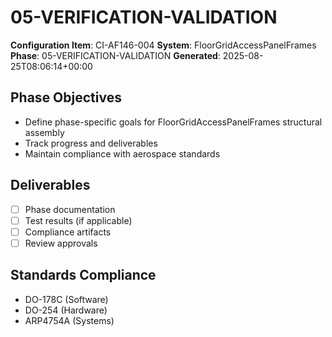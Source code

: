 # 05-VERIFICATION-VALIDATION

**Configuration Item**: CI-AF146-004
**System**: FloorGridAccessPanelFrames
**Phase**: 05-VERIFICATION-VALIDATION
**Generated**: 2025-08-25T08:06:14+00:00

## Phase Objectives
- Define phase-specific goals for FloorGridAccessPanelFrames structural assembly
- Track progress and deliverables
- Maintain compliance with aerospace standards

## Deliverables
- [ ] Phase documentation
- [ ] Test results (if applicable)
- [ ] Compliance artifacts
- [ ] Review approvals

## Standards Compliance
- DO-178C (Software)
- DO-254 (Hardware)
- ARP4754A (Systems)

